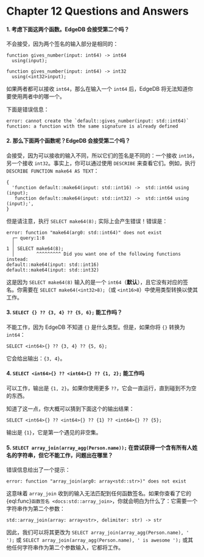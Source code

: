 # Chapter 12 Questions and Answers

#### 1. 考虑下面这两个函数。EdgeDB 会接受第二个吗？

不会接受，因为两个签名的输入部分是相同的：

```sdl
function gives_number(input: int64) -> int64
  using(input);

function gives_number(input: int64) -> int32
  using(<int32>input);
```

如果两者都可以接收 `int64`，那么在输入一个 `int64` 后，EdgeDB 将无法知道你要使用两者中的哪一个。

下面是错误信息：

```
error: cannot create the `default::gives_number(input: std::int64)` function: a function with the same signature is already defined
```

#### 2. 那么下面两个函数呢？EdgeDB 会接受第二个吗？

会接受，因为可以接收的输入不同，所以它们的签名是不同的：一个接收 `int16`，另一个接收 `int32`。事实上，你可以通过使用 `DESCRIBE` 来查看它们。例如，执行 `DESCRIBE FUNCTION make64 AS TEXT`：

```
{
  'function default::make64(input: std::int16) ->  std::int64 using (input);
   function default::make64(input: std::int32) ->  std::int64 using (input);',
}
```

但是请注意，执行 `SELECT make64(8);` 实际上会产生错误！错误是：

```
error: function "make64(arg0: std::int64)" does not exist
  ┌─ query:1:8
  │
1 │ SELECT make64(8);
  │        ^^^^^^^^^ Did you want one of the following functions instead:
default::make64(input: std::int16)
default::make64(input: std::int32)
```

这是因为 `SELECT make64(8)` 输入的是一个 `int64`（**默认**），且它没有对应的签名。你需要在 `SELECT make64(<int32>8);`（或 `<int16>8`）中使用类型转换以使其工作。

#### 3. `SELECT {} ?? {3, 4} ?? {5, 6};` 能工作吗？

不能工作，因为 EdgeDB 不知道 `{}` 是什么类型。但是，如果你将 `{}` 转换为 `int64`：

```edgeql
SELECT <int64>{} ?? {3, 4} ?? {5, 6};
```

它会给出输出：`{3, 4}`。

#### 4. `SELECT <int64>{} ?? <int64>{} ?? {1, 2};` 能工作吗

可以工作，输出是 `{1, 2}`。如果你使用更多 `??`，它会一直运行，直到碰到不为空的东西。

知道了这一点，你大概可以猜到下面这个的输出结果：

```edgeql
SELECT <int64>{} ?? <int64>{} ?? {1} ?? <int64>{} ?? {5};
```

输出是 `{1}`，它是第一个遇见的非空集。

#### 5. `SELECT array_join(array_agg(Person.name));` 在尝试获得一个含有所有人姓名的字符串，但它不能工作，问题出在哪里？

错误信息给出了一个提示：

`error: function "array_join(arg0: array<std::str>)" does not exist`

这意味着 `array_join` 收到的输入无法匹配到任何函数签名。如果你查看了它的 {eql:func}`函数签名 <docs:std::array_join>`，你就会明白为什么了：它需要一个字符串作为第二个参数：

```sdl
std::array_join(array: array<str>, delimiter: str) -> str
```

因此，我们可以将其更改为 `SELECT array_join(array_agg(Person.name), ' ');` 或 `SELECT array_join(array_agg(Person.name), ' is awesome ');` 或其他任何字符串作为第二个参数输入，它都将工作。
